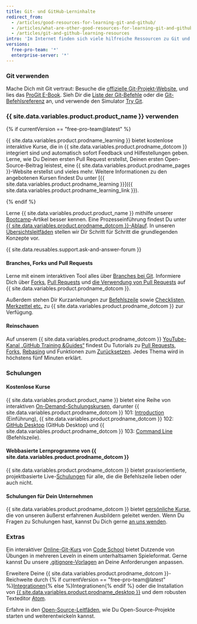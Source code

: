 ```yaml
---
title: Git- und GitHub-Lerninhalte
redirect_from:
  - /articles/good-resources-for-learning-git-and-github/
  - /articles/what-are-other-good-resources-for-learning-git-and-github/
  - /articles/git-and-github-learning-resources
intro: 'Im Internet finden sich viele hilfreiche Ressourcen zu Git und {{ site.data.variables.product.product_name }}. Hier findest Du eine kurze Liste unserer Favoriten!'
versions:
  free-pro-team: '*'
  enterprise-server: '*'
---
```


### Git verwenden

Mache Dich mit Git vertraut: Besuche die [offizielle Git-Projekt-Website](https://git-scm.com), und lies das [ProGit E-Book](http://git-scm.com/book). Sieh Dir die [Liste der Git-Befehle](https://git-scm.com/docs) oder die [Git-Befehlsreferenz](http://gitref.org) an, und verwende den Simulator [Try Git](https://try.github.com).

### {{ site.data.variables.product.product_name }} verwenden

{% if currentVersion == "free-pro-team@latest" %}

{{ site.data.variables.product.prodname_learning }} bietet kostenlose interaktive Kurse, die in {{ site.data.variables.product.prodname_dotcom }} integriert sind und automatisch sofort Feedback und Hilfestellungen geben. Lerne, wie Du Deinen ersten Pull Request erstellst, Deinen ersten Open-Source-Beitrag leistest, eine {{ site.data.variables.product.prodname_pages }}-Website erstellst und vieles mehr. Weitere Informationen zu den angebotenen Kursen findest Du unter [{{ site.data.variables.product.prodname_learning }}]({{ site.data.variables.product.prodname_learning_link }}).

{% endif %}

Lerne {{ site.data.variables.product.product_name }} mithilfe unserer [Bootcamp](/categories/bootcamp/)-Artikel besser kennen. Eine Prozesseinführung findest Du unter [{{ site.data.variables.product.prodname_dotcom }}-Ablauf](https://guides.github.com/introduction/flow). In unseren [Übersichtsleitfäden](https://guides.github.com) stellen wir Dir Schritt für Schritt die grundlegenden Konzepte vor.

{{ site.data.reusables.support.ask-and-answer-forum }}

#### Branches, Forks und Pull Requests

Lerne mit einem interaktiven Tool alles über [Branches bei Git](http://learngitbranching.js.org/). Informiere Dich über [Forks](/articles/about-forks), [Pull Requests](/articles/using-pull-requests) und [die Verwendung von Pull Requests](https://github.com/blog/1124-how-we-use-pull-requests-to-build-github) auf {{ site.data.variables.product.prodname_dotcom }}.

Außerdem stehen Dir Kurzanleitungen zur [Befehlszeile](https://hub.github.com) sowie [Checklisten, Merkzettel etc.](https://services.github.com/on-demand/resources) zu {{ site.data.variables.product.prodname_dotcom }} zur Verfügung.

#### Reinschauen

Auf unserem {{ site.data.variables.product.prodname_dotcom }} [YouTube-Kanal „GitHub Training &Guides“](https://youtube.com/githubguides) findest Du Tutorials zu [Pull Requests](https://www.youtube.com/watch?v=d5wpJ5VimSU&list=PLg7s6cbtAD15G8lNyoaYDuKZSKyJrgwB-&index=19), [Forks](https://www.youtube.com/watch?v=5oJHRbqEofs), [Rebasing](https://www.youtube.com/watch?v=SxzjZtJwOgo&list=PLg7s6cbtAD15G8lNyoaYDuKZSKyJrgwB-&index=22) und Funktionen zum [Zurücksetzen](https://www.youtube.com/watch?v=BKPjPMVB81g). Jedes Thema wird in höchstens fünf Minuten erklärt.

### Schulungen

#### Kostenlose Kurse

{{ site.data.variables.product.product_name }} bietet eine Reihe von interaktiven [On-Demand-Schulungskursen](https://services.github.com/on-demand/), darunter {{ site.data.variables.product.prodname_dotcom }} 101: [Introduction](https://services.github.com/on-demand/intro-to-github/) (Einführung), {{ site.data.variables.product.prodname_dotcom }} 102: [GitHub Desktop](https://services.github.com/on-demand/github-desktop) (GitHub Desktop) und {{ site.data.variables.product.prodname_dotcom }} 103: [Command Line](https://services.github.com/on-demand/github-cli) (Befehlszeile).

#### Webbasierte Lernprogramme von {{ site.data.variables.product.prodname_dotcom }}

{{ site.data.variables.product.prodname_dotcom }} bietet praxisorientierte, projektbasierte Live-[Schulungen](https://services.github.com/#upcoming-events) für alle, die die Befehlszeile lieben oder auch nicht.

#### Schulungen für Dein Unternehmen

{{ site.data.variables.product.prodname_dotcom }} bietet [persönliche Kurse](https://services.github.com/#offerings), die von unseren äußerst erfahrenen Ausbildern geleitet werden. Wenn Du Fragen zu Schulungen hast, kannst Du Dich gerne [an uns wenden](https://services.github.com/#contact).

### Extras

Ein interaktiver [Online-Git-Kurs](http://www.codeschool.com/courses/git-real) von [Code School](http://codeschool.com) bietet Dutzende von Übungen in mehreren Leveln in einem unterhaltsamen Spieleformat. Gerne kannst Du unsere [.gitignore-Vorlagen](https://github.com/github/gitignore) an Deine Anforderungen anpassen.

Erweitere Deine {{ site.data.variables.product.prodname_dotcom }}-Reichweite durch {% if currentVersion == "free-pro-team@latest" %}[Integrationen](/articles/about-integrations){% else %}Integrationen{% endif %} oder die Installation von [{{ site.data.variables.product.prodname_desktop }}](https://desktop.github.com) und dem robusten Texteditor [Atom](https://atom.io).

Erfahre in den [Open-Source-Leitfäden](https://opensource.guide/), wie Du Open-Source-Projekte starten und weiterentwickeln kannst.
